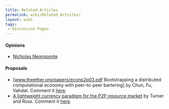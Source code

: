 ```yaml
---
title: Related Articles
permalink: wiki/Related_Articles/
layout: wiki
tags:
 - Discussion Pages
---
```


#### Opinions

-   [Nicholas
    Negroponte](http://www.informationweek.com/news/global-cio/showArticle.jhtml?articleID=49901099)

#### Proposals

-   \[www.theether.org/papers/econp2p03.pdf Bootstrapping a distributed
    computational economy with peer-to-peer bartering\] by Chun,
    Fu, Vahdat. Comment it [here](/wiki/ChunFuVahdat "wikilink").
-   [A lightweight currency paradigm for the P2P resource
    market](http://csci.csusb.edu/turner/pubs/CurrencyPaperFeb.pdf) by
    Turner and Ross. Comment it [here](/wiki/TurnerRoss "wikilink").

